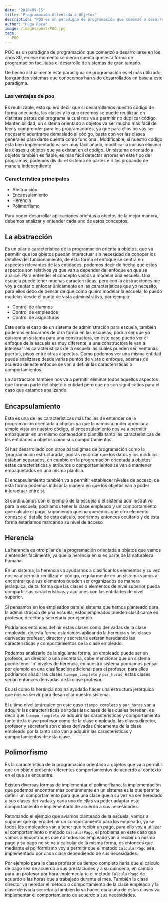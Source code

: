 ```yaml
---
date: "2018-09-15"
title: "Programación Orientada a Objetos"
description: "POO es un paradigna de programación que comenzó a desarrollarse en los años 80, en ese momento se dieron cuenta que esta forma de programación facilitaba el desarrollo de sistemas de gran tamaño."
author: "Hugo Roca"
image: /images/post/POO.jpg
tags:
 - POO
---
```


POO es un paradigna de programación que comenzó a desarrollarse en los años 80, en ese momento se dieron cuenta que esta forma de programación facilitaba el desarrollo de sistemas de gran tamaño.

De hecho actualmente este paradigma de programación es el más utilizado, los grandes sistemas que conocemos han sido desarrollados en base a este paradigma.

### Las ventajas de poo

Es reutilizable, esto quiero decir que si desarrollamos nuestro código de forma adecuada, las clases y lo que creemos se puede reutilizar, en distintas partes del programa la cual nos va a permitir no duplicar código.
Mantenibilidad, un sistema orientado a objetos va ser mucho mas fácil de leer y comprender para los programadores, ya que para ellos no vas ser necesario adentrarse demasiado al código, basta con ver las clases generales para darse cuenta como funciona .
Modificable, si nuestro código esta bien implementado va ser muy fácil añadir, modificar  o incluso eliminar las clases u objetos que ya existan en el código.
Un sistema orientado a objetos también es fiable, es mas fácil detectar errores en este tipo de programas, podemos dividir el sistema en partes e ir las probando de manera independiente 

### Característica principales

* Abstracción
* Encapsulamiento
* Herencia
* Polimorfismo

Para poder desarrollar aplicaciones orientas a objetos de la mejor manera, debemos analizar y entender cada uno de estos conceptos.

## La abstracción
Es un pilar o característica de la programación orienta a objetos, que va permitir que los objetos puedan interactuar sin necesidad de conocer los detalles del funcionamiento, de esta forma el enfoque se centra en aspectos relevantes de las entidades, podemos decir de hecho que estos aspectos son relativos ya que van a depender del enfoque en que se analice. Para entender el concepto vamos a modelar una escuela.
Una escuela puede tener muchas características, pero con la abstracciones me voy a centar o enfocar únicamente en las características que yo necesito, para ellos debo de pensar de que como quiero modelar la escuela, lo puedo modelas desde el punto de vista administrativo, por ejemplo:

-	Control de alumnos
-	Control de empleados
-	Control de asignaturas 

Este seria el caso de un sistema de administración para escuela, también podemos enfocarnos de otra forma en las escuelas; podría ser que yo quisiera un sistema para una constructora,  en este caso puedo ver el enfoque de la escuela es muy diferente; a una constructora le van a interesar las características de la escuela las cuales pueden ser, ventanas, puertas, pisos entre otras aspectos.
Como podemos ver una misma entidad puede analizarse desde varias puntos de vista o enfoque, ademas de acuerdo de este enfoque se van a definir las características o comportamientos.

La abstraccion tambien nos va a permitir eliminar todos aquellos aspectos que forman parte del objeto o entidad pero que no son significatios para el caso que estamos analizando.

## Encapsulamiento
Esta es una de las características más fáciles de entender de la programación orientada a objetos ya que la vamos a poder apreciar a simple vista en nuestro código, el encapsulamiento nos va a permitir empaquetar en un mismo contenedor o plantilla tanto las características de las entidades u objetos como sus comportamientos.

Si has desarrollado con otros paradigmas de programación como la ‘programación estructurada’, podrás recordar que los datos y los módulos estaban separados, en cambio en la programación orientada a objetos estas características y atributos o comportamientos se van a mantener empaquetados en una misma plantilla.

El encapsulamiento también va a permitir establecer niveles de acceso, de esta forma podemos indicar la manera en que los objetos van a poder interactuar entre si.

Si continuamos con el ejemplo de la escuela o el sistema administrativo para la escuela, podríamos tener la clase empleado y un comportamiento que calcule el pago, suponiendo que no queremos que otro elemento conozca el detalle de esta calculo, podríamos entonces ocultarlo y de esta forma estaríamos marcando su nivel de acceso

## Herencia
La herencia es otro pilar de la programación orientada a objetos que vamos a entender fácilmente, ya que la herencia en sí es parte de la naturaleza humana. 

En un sistema, la herencia va ayudarnos a clasificar los elementos y su vez nos va a permitir reutilizar el código, regularmente en un sistema vamos a encontrar que sus elementos pueden ser organizados de manera jerárquica, de tal forma que las clases o elementos de nivel superior pueda compartir sus características y acciones con las entidades de nivel superior.

Si pensamos en los empleados para el sistema que hemos planteado para la administración de una escuela, estos empleados pueden clasificarse en profesor, director y secretaria por ejemplo.

Podríamos entonces definir estas clases como derivadas de la clase empleado, de esta forma estaríamos aplicando la herencia y las clases derivadas profesor, director y secretaria estarán heredando las características y comportamientos de la clase empleado.

Podemos analizarlo de la siguiente forma, un empleado puede ser un profesor, un director o una secretaria, cabe mencionar que un sistema puede tener 'n' niveles de herencia, en nuestro sistema podríamos pensar por ejemplo en una clasificación adicional para el profesor, para ellos podríamos añadir las clases `tiempo_completo` y `por_horas`, estas clases serian entonces derivadas de la clase profesor.

Es así como la herencia nos ha ayudado hacer una estructura jerárquica que nos va servir para desarrollar nuestro sistema.

El ultimo nivel jerárquico en este caso `tiempo_completo` y `por_horas` van a adquirir las características de todas las clases de las cuales heredan, es decir que `tiempo_completo` va adquirir las características y comportamiento tanto de la clase profesor como de la clase empleado, las clases director, profesor y secretaría son clases derivadas únicamente de la clase empleado por la tanto solo van a adquirir las características y comportamientos de esta clase.

## Polimorfismo
Es la característica de la programación orientada a objetos que va a permitir que un objeto presente diferentes comportamientos de acuerdo al contexto en el que se encuentre.

Existen diversas formas de implementar el polimorfismo, la implementación que podemos encontrar más comúnmente en un sistema es la que permite definir un comportamiento para que una clase que a su vez va ser heredado a sus clases derivadas y cada una de ellas va poder adaptar este comportamiento e implementarlo de acuerdo a sus necesidades.

Retomando el ejemplo que aviamos planteado de la escuela, vamos a suponer que quiero definir un comportamiento para los empleado, yo se todos los empleados van a tener que recibir un pago, para ello voy a utilizar el comportamiento o método `CalcularPago`, el problema en este caso que vamos a encontrar es que no todos los empleado van a recibir un mismo pago y su pago no se va a calcular de la misma forma, es entonces que mediante el poliformismo voy a permitir que el método `CalcularPago` sea implementado por cada clase dependiendo de sus necesidades.

Por ejemplo para la clase profesor de tiempo completo haría que el calculo de pago sea de acuerdo a sus prestaciones y a su quincena, en cambio para un profesor por hora implementaría el método `CalcularPago` de acuerdo a las horas que a trabajado durante el mes. También la clase director va heredar el método o comportamiento de la clase empleado y la clase derivada secretaria también lo va hacer, cada una de estas clases va implementar el comportamiento de acuerdo a sus necesidades.
